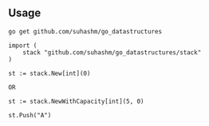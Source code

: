 ## Usage

```plaintext
go get github.com/suhashm/go_datastructures
```

```plaintext
import (
    stack "github.com/suhashm/go_datastructures/stack"
)

st := stack.New[int](0)

OR

st := stack.NewWithCapacity[int](5, 0)

st.Push("A")
```